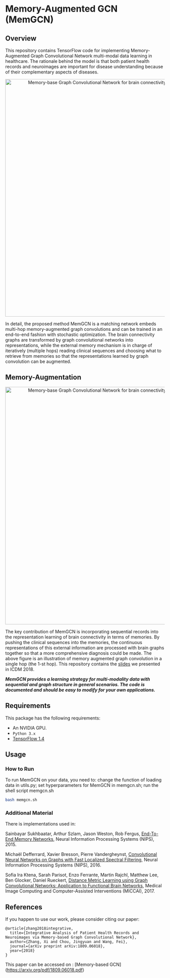 # Memory-Augmented GCN (MemGCN)

## Overview

This repository contains TensorFlow code for implementing Memory-Augmented Graph Convolutional Network multi-modal data learning in healthcare. The rationale behind the model is that both patient health records and neuroimages are important for disease understanding because of their complementary aspects of diseases.  

<p align="center"><img src="images/overview.png" alt="Memory-base Graph Convolutional Network for brain connectivity graphs with clinical records" width="750"></p>

In detail, the proposed method MemGCN is a matching network embeds multi-hop memory-augmented graph convolutions and can be trained in an end-to-end fashion with stochastic optimization. The brain connectivity graphs are transformed by graph convolutional networks into representations, while the external memory mechanism is in charge of iteratively (multiple hops) reading clinical sequences and choosing what to retrieve from memories so that the representations learned by graph convolution can be augmented. 

## Memory-Augmentation

<p align="center"><img src="images/MemGCN-1hop.png" alt="Memory-base Graph Convolutional Network for brain connectivity graphs with clinical records" width="750"></p>

The key contribution of MemGCN is incorporating sequential records into the representation learning of brain connectivity in terms of memories. By pushing the clinical sequences into the memories, the continuous representations of this external information are processed with brain graphs together so that a more comprehensive diagnosis could be made. The above figure is an illustration of memory augmented graph convolution in a single hop (the 1-st hop). This repository contains the [slides](https://github.com/sheryl-ai/MemGCN/blob/master/slides.pdf) we presented in ICDM 2018.

***MemGCN provides a learning strategy for multi-modality data with sequential and graph structure in general scenarios. The code is documented and should be easy to modify for your own applications.***      

## Requirements
This package has the following requirements:
* An NVIDIA GPU.
* `Python 3.x`
* [TensorFlow 1.4](https://github.com/tensorflow/tensorflow)

## Usage
### How to Run
To run MemGCN on your data, you need to: change the function of loading data in utils.py; set hyperparameters for MemGCN in memgcn.sh; run the shell script memgcn.sh
```bash
bash memgcn.sh
```

### Additional Material
There is implementations used in: 

Sainbayar Sukhbaatar, Arthur Szlam, Jason Weston, Rob Fergus, [End-To-End Memory Networks](https://arxiv.org/pdf/1503.08895.pdf), Neural Information Processing Systems (NIPS), 2015.

Michaël Defferrard, Xavier Bresson, Pierre Vandergheynst, [Convolutional Neural Networks on Graphs with Fast Localized Spectral Filtering](https://arxiv.org/abs/1606.09375), Neural Information Processing Systems (NIPS), 2016.

Sofia Ira Ktena, Sarah Parisot, Enzo Ferrante, Martin Rajchl, Matthew Lee, Ben Glocker, Daniel Rueckert, [Distance Metric Learning using Graph Convolutional Networks: Application to Functional Brain Networks](https://arxiv.org/abs/1703.02161), Medical Image Computing and Computer-Assisted Interventions (MICCAI), 2017.


## References
If you happen to use our work, please consider citing our paper: 
```
@article{zhang2018integrative,
  title={Integrative Analysis of Patient Health Records and Neuroimages via Memory-based Graph Convolutional Network},
  author={Zhang, Xi and Chou, Jingyuan and Wang, Fei},
  journal={arXiv preprint arXiv:1809.06018},
  year={2018}
}
```
This paper can be accessed on : [Memory-based GCN] (https://arxiv.org/pdf/1809.06018.pdf)
